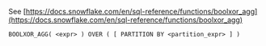 See [https://docs.snowflake.com/en/sql-reference/functions/boolxor_agg](https://docs.snowflake.com/en/sql-reference/functions/boolxor_agg)
```
BOOLXOR_AGG( <expr> ) OVER ( [ PARTITION BY <partition_expr> ] )
```
